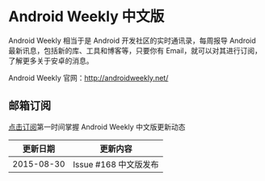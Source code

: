 # Android Weekly 中文版

Android Weekly 相当于是 Android 开发社区的实时通讯录，每周报导 Android 最新讯息，包括新的库、工具和博客等，只要你有 Email，就可以对其进行订阅，了解更多关于安卓的消息。

Android Weekly 官网：<http://androidweekly.net/>

## 邮箱订阅

[点击订阅](http://tinyletter.com/androidweeklycn)第一时间掌握 Android Weekly 中文版更新动态

|更新日期    |更新内容            
|----------|-------------------
|2015-08-30|Issue #168 中文版发布 

